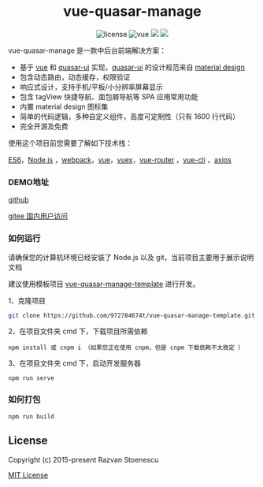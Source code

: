 <div align="center">
  <h1>vue-quasar-manage</h1>
</div>
<p align="center">
    <img src="https://img.shields.io/github/license/mashape/apistatus.svg" alt="license">
    <img src="https://img.shields.io/badge/vue-2.6.12-brightgreen.svg" alt="vue">
  <img src="https://img.shields.io/npm/v/quasar.svg?label=quasar">  <img src="https://img.shields.io/npm/v/%40quasar/extras.svg?label=@quasar/extras"> 
</p>

vue-quasar-manage 是一款中后台前端解决方案：
- 基于 [vue](https://cn.vuejs.org/) 和 [quasar-ui](http://www.quasarchs.com/) 实现，[quasar-ui](http://www.quasarchs.com/) 的设计规范来自 [material design](https://material.io/)
- 包含动态路由，动态缓存，权限验证
- 响应式设计，支持手机/平板/小分辨率屏幕显示
- 包含 tagView 快捷导航、面包屑导航等 SPA 应用常用功能
- 内置 material design 图标集
- 简单的代码逻辑，多种自定义组件，高度可定制性（只有 1600 行代码）
- 完全开源及免费

使用这个项目前您需要了解如下技术栈：

[ES6](https://es6.ruanyifeng.com/)，[Node.js](https://nodejs.org/en/) ，[webpack](https://www.webpackjs.com/)，[vue](https://cn.vuejs.org/)，[vuex](https://vuex.vuejs.org/zh/)，[vue-router](https://router.vuejs.org/zh/) ，[vue-cli](https://cli.vuejs.org/zh/) ，[axios](http://www.axios-js.com/)
### DEMO地址

[github](https://972784674t.github.io/vue-quasar-manage/)  

[gitee 国内用户访问](http://incimo.gitee.io/vue-quasar-manage)

### 如何运行
请确保您的计算机环境已经安装了 Node.js 以及 git，当前项目主要用于展示说明文档

建议使用模板项目 [vue-quasar-manage-template](https://github.com/972784674t/vue-quasar-manage-template)  进行开发。

1、克隆项目
```sh
git clone https://github.com/972784674t/vue-quasar-manage-template.git
```
2、在项目文件夹 cmd 下，下载项目所需依赖
```npm
npm install 或 cnpm i （如果您正在使用 cnpm，但是 cnpm 下载依赖不太稳定 ）
```
3、在项目文件夹 cmd 下，启动开发服务器
```npm
npm run serve
```
### 如何打包
```npm
npm run build
```

## License

Copyright (c) 2015-present Razvan Stoenescu

[MIT License](http://en.wikipedia.org/wiki/MIT_License)

